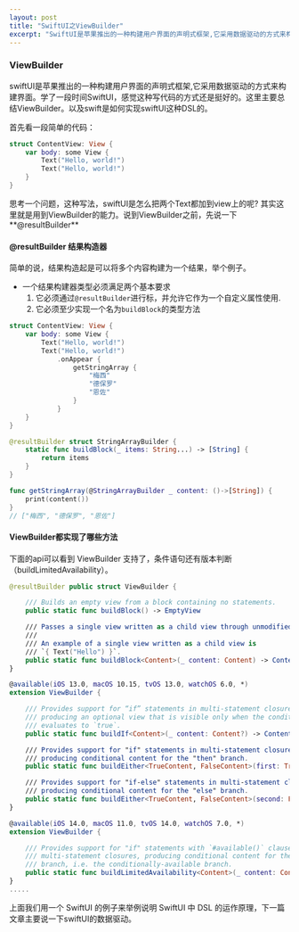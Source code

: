 ```yaml
---
layout: post
title: "SwiftUI之ViewBuilder"
excerpt: "SwiftUI是苹果推出的一种构建用户界面的声明式框架,它采用数据驱动的方式来构建界面"
---
```

### ViewBuilder

swiftUI是苹果推出的一种构建用户界面的声明式框架,它采用数据驱动的方式来构建界面。学了一段时间SwiftUI，感觉这种写代码的方式还是挺好的。这里主要总结ViewBuilder。以及swift是如何实现swiftUI这种DSL的。

首先看一段简单的代码：

```swift
struct ContentView: View {
    var body: some View {
        Text("Hello, world!")
        Text("Hello, world!")
    }
}
```

思考一个问题，这种写法，swiftUI是怎么把两个Text都加到view上的呢? 其实这里就是用到ViewBuilder的能力。说到ViewBuilder之前，先说一下**@resultBuilder**

#### @resultBuilder 结果构造器

简单的说，结果构造起是可以将多个内容构建为一个结果，举个例子。

+ 一个结果构建器类型必须满足两个基本要求
  1. 它必须通过`@resultBuilder`进行标，并允许它作为一个自定义属性使用.
  2. 它必须至少实现一个名为`buildBlock`的类型方法

```swift
struct ContentView: View {
    var body: some View {
        Text("Hello, world!")
        Text("Hello, world!")
            .onAppear {
                getStringArray {
                    "梅西"
                    "德保罗"
                    "恩佐"
                }
            }
    }
}

@resultBuilder struct StringArrayBuilder {
    static func buildBlock(_ items: String...) -> [String] {
        return items
    }
}

func getStringArray(@StringArrayBuilder _ content: ()->[String]) {
    print(content())
}
// ["梅西", "德保罗", "恩佐"]

```

#### 

#### ViewBuilder都实现了哪些方法

下面的api可以看到 ViewBuilder 支持了，条件语句还有版本判断（buildLimitedAvailability）。

```swift
@resultBuilder public struct ViewBuilder {

    /// Builds an empty view from a block containing no statements.
    public static func buildBlock() -> EmptyView

    /// Passes a single view written as a child view through unmodified.
    ///
    /// An example of a single view written as a child view is
    /// `{ Text("Hello") }`.
    public static func buildBlock<Content>(_ content: Content) -> Content where Content : View
}

@available(iOS 13.0, macOS 10.15, tvOS 13.0, watchOS 6.0, *)
extension ViewBuilder {

    /// Provides support for “if” statements in multi-statement closures,
    /// producing an optional view that is visible only when the condition
    /// evaluates to `true`.
    public static func buildIf<Content>(_ content: Content?) -> Content? where Content : View

    /// Provides support for "if" statements in multi-statement closures,
    /// producing conditional content for the "then" branch.
    public static func buildEither<TrueContent, FalseContent>(first: TrueContent) -> _ConditionalContent<TrueContent, FalseContent> where TrueContent : View, FalseContent : View

    /// Provides support for "if-else" statements in multi-statement closures,
    /// producing conditional content for the "else" branch.
    public static func buildEither<TrueContent, FalseContent>(second: FalseContent) -> _ConditionalContent<TrueContent, FalseContent> where TrueContent : View, FalseContent : View
}

@available(iOS 14.0, macOS 11.0, tvOS 14.0, watchOS 7.0, *)
extension ViewBuilder {

    /// Provides support for "if" statements with `#available()` clauses in
    /// multi-statement closures, producing conditional content for the "then"
    /// branch, i.e. the conditionally-available branch.
    public static func buildLimitedAvailability<Content>(_ content: Content) -> AnyView where Content : View
}
.....
```

上面我们用一个 SwiftUI 的例子来举例说明 SwiftUI 中 DSL 的运作原理，下一篇文章主要说一下swiftUI的数据驱动。





